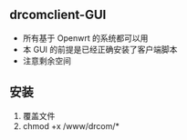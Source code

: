 drcomclient-GUI 
---------------

* 所有基于 Openwrt 的系统都可以用
* 本 GUI 的前提是已经正确安装了客户端脚本
* 注意剩余空间

安装
---------------
  1. 覆盖文件
  2. chmod +x /www/drcom/*